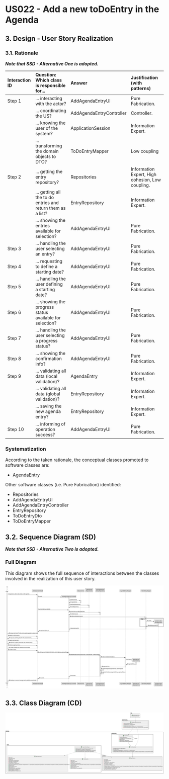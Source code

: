 # US022 - Add a new toDoEntry in the Agenda 

## 3. Design - User Story Realization 

### 3.1. Rationale

_**Note that SSD - Alternative One is adopted.**_


| Interaction ID | Question: Which class is responsible for...                  | Answer                   | Justification (with patterns)                    |
|:---------------|:-------------------------------------------------------------|:-------------------------|:-------------------------------------------------|
| Step 1         | ... interacting with the actor?                              | AddAgendaEntryUI         | Pure Fabrication.                                |
|                | ... coordinating the US?                                     | AddAgendaEntryController | Controller.                                      |
|                | ... knowing the user of the system?                          | ApplicationSession       | Information Expert.                              |
|                | ... transforming the domain objects to DTO?                  | ToDoEntryMapper          | Low coupling                                     |
| Step 2         | ... getting the entry repository?                            | Repositories             | Information Expert, High cohesion, Low coupling. |
|                | ... getting all the to do entries and return them as a list? | EntryRepository          | Information Expert.                              |
|                | ... showing the entries available for selection?             | AddAgendaEntryUI         | Pure Fabrication.                                |
| Step 3         | ... handling the user selecting an entry?                    | AddAgendaEntryUI         | Pure Fabrication.                                |
| Step 4         | ... requesting to define a starting date?                    | AddAgendaEntryUI         | Pure Fabrication.                                |
| Step 5         | ... handling the user defining a starting date?              | AddAgendaEntryUI         | Pure Fabrication.                                |
| Step 6         | ... showing the progress status available for selection?     | AddAgendaEntryUI         | Pure Fabrication.                                |
| Step 7         | ... handling the user selecting a progress status?           | AddAgendaEntryUI         | Pure Fabrication.                                |
| Step 8         | ... showing the confirmation info?                           | AddAgendaEntryUI         | Pure Fabrication.                                |
| Step 9         | ... validating all data (local validation)?                  | AgendaEntry              | Information Expert.                              |
|                | ... validating all data (global validation)?                 | EntryRepository          | Information Expert.                              |
|                | ... saving the new agenda entry?                             | EntryRepository          | Information Expert.                              |
| Step 10        | ... informing of operation success?                          | AddAgendaEntryUI         | Pure Fabrication.                                |


### Systematization ##

According to the taken rationale, the conceptual classes promoted to software classes are: 

* AgendaEntry



Other software classes (i.e. Pure Fabrication) identified: 

* Repositories
* AddAgendaEntryUI
* AddAgendaEntryController
* EntryRepository
* ToDoEntryDto
* ToDoEntryMapper




## 3.2. Sequence Diagram (SD)

_**Note that SSD - Alternative Two is adopted.**_

### Full Diagram

This diagram shows the full sequence of interactions between the classes involved in the realization of this user story.

![Sequence Diagram - Full](svg/us022-sequence-diagram-full.svg)

## 3.3. Class Diagram (CD)

![Class Diagram](svg/us022-class-diagram.svg)